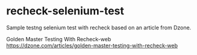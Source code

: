 # recheck-selenium-test
Sample testng selenium test with recheck based on an article from Dzone.

Golden Master Testing With Recheck-web https://dzone.com/articles/golden-master-testing-with-recheck-web

